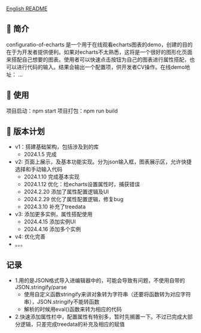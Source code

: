 [English README](README.en.md)

## 📣 简介

configuratio-of-echarts 是一个用于在线观看echarts图表的demo，创建的目的在于为开发者提供便利。如果对echarts不太熟悉，这将是一个很好的图形化页面来搭配自己想要的图表。使用者可以快速点击按钮为自己的图表进行属性搭配，也可以进行代码的输入。结果会输出一个配置项，供开发者CV操作。在线demo地址： ...

## 📝 使用

项目启动：npm start
项目打包：npm run build

## 📃 版本计划

* v1：搭建基础架构，包括涉及到的库
    - 2024.1.5 完成
* v2: 页面上展示，及基本功能实现。分为json输入框，图表展示区，允许快捷选择和手动输入代码
    - 2024.1.10 完成基本实现
    - 2024.1.12 优化：给echarts设置属性时，捕获错误
    - 2024.2.20 添加了属性配置逻辑及UI
    - 2024.2.29 优化了属性配置逻辑，修复bug
    - 2024.3.10 补充了treedata
* v3: 添加更多实例，属性搭配使用
    - 2024.4.15 添加实例UI
    - 2024.4.16 添加多个实例
* v4: 优化完善
* 。。。

## 记录
* 1.用的是JSON格式导入进编辑器中的，可能会导致有问题，不使用自带的JSON.stringify/parse
    - 使用自定义函数stringify来讲对象转为字符串（还要将函数转为对应字符串），JSON.stringify不能转函数
    - 解析的时候用eval()函数来转为相应的代码
* 2.快速添加属性栏中，配置属性有特别多，暂时先搁置一下。不过已完成大部分逻辑，只差完成treedata的补充及相应的赋值